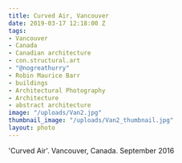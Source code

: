 ```yaml
---
title: Curved Air, Vancouver
date: 2019-03-17 12:18:00 Z
tags:
- Vancouver
- Canada
- Canadian architecture
- con.structural.art
- "@nogreathurry"
- Robin Maurice Barr
- buildings
- Architectural Photography
- Architecture
- abstract architecture
image: "/uploads/Van2.jpg"
thumbnail_image: "/uploads/Van2_thumbnail.jpg"
layout: photo
---
```


'Curved Air'. Vancouver, Canada.  September 2016